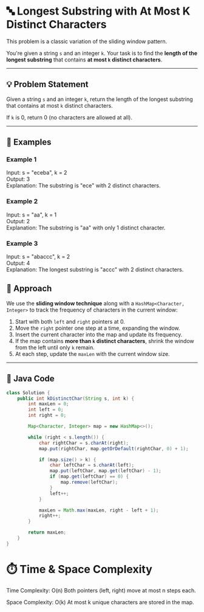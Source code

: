 # 🔤 Longest Substring with At Most K Distinct Characters

This problem is a classic variation of the sliding window pattern.

You're given a string `s` and an integer `k`. Your task is to find the **length of the longest substring** that contains **at most `k` distinct characters**.

---

## 💡 Problem Statement

Given a string `s` and an integer `k`, return the length of the longest substring that contains at most `k` distinct characters.

If `k` is 0, return 0 (no characters are allowed at all).

---
## 📘 Examples

### Example 1

Input: s = "eceba", k = 2  
Output: 3  
Explanation: The substring is "ece" with 2 distinct characters.

### Example 2
Input: s = "aa", k = 1  
Output: 2  
Explanation: The substring is "aa" with only 1 distinct character.

### Example 3
Input: s = "abaccc", k = 2  
Output: 4  
Explanation: The longest substring is "accc" with 2 distinct characters.

## 🧠 Approach

We use the **sliding window technique** along with a `HashMap<Character, Integer>` to track the frequency of characters in the current window:

1. Start with both `left` and `right` pointers at 0.
2. Move the `right` pointer one step at a time, expanding the window.
3. Insert the current character into the map and update its frequency.
4. If the map contains **more than `k` distinct characters**, shrink the window from the left until only `k` remain.
5. At each step, update the `maxLen` with the current window size.

---

## 🧾 Java Code

```java
class Solution {
    public int kDistinctChar(String s, int k) {
        int maxLen = 0;
        int left = 0;
        int right = 0;

        Map<Character, Integer> map = new HashMap<>();

        while (right < s.length()) {
            char rightChar = s.charAt(right);
            map.put(rightChar, map.getOrDefault(rightChar, 0) + 1);

            if (map.size() > k) {
                char leftChar = s.charAt(left);
                map.put(leftChar, map.get(leftChar) - 1);
                if (map.get(leftChar) == 0) {
                    map.remove(leftChar);
                }
                left++;
            }

            maxLen = Math.max(maxLen, right - left + 1);
            right++;
        }

        return maxLen;
    }
}
```
# ⏱️ Time & Space Complexity
Time Complexity: O(n)
Both pointers (left, right) move at most n steps each.

Space Complexity: O(k)
At most k unique characters are stored in the map.

